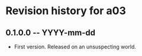 # Revision history for a03

## 0.1.0.0 -- YYYY-mm-dd

* First version. Released on an unsuspecting world.

